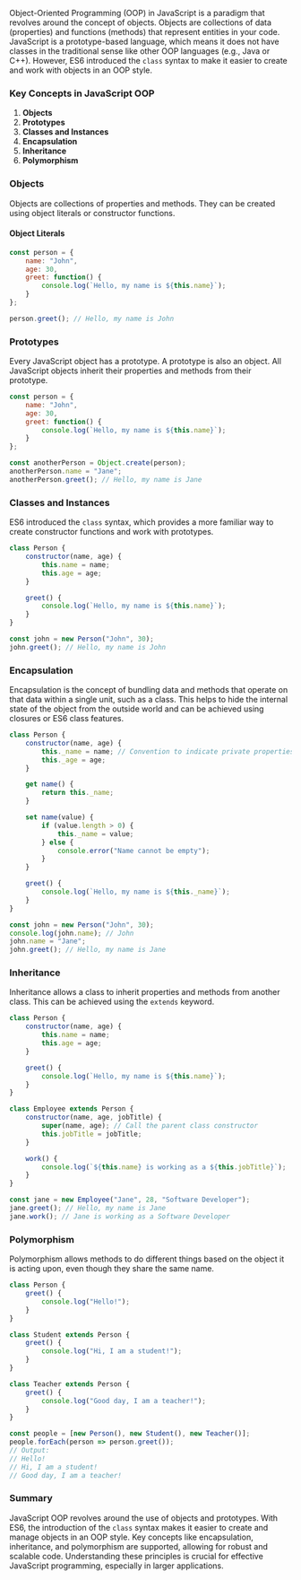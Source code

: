 Object-Oriented Programming (OOP) in JavaScript is a paradigm that revolves around the concept of objects. Objects are collections of data (properties) and functions (methods) that represent entities in your code. JavaScript is a prototype-based language, which means it does not have classes in the traditional sense like other OOP languages (e.g., Java or C++). However, ES6 introduced the `class` syntax to make it easier to create and work with objects in an OOP style.

### Key Concepts in JavaScript OOP

1. **Objects**
2. **Prototypes**
3. **Classes and Instances**
4. **Encapsulation**
5. **Inheritance**
6. **Polymorphism**

### Objects

Objects are collections of properties and methods. They can be created using object literals or constructor functions.

#### Object Literals

```javascript
const person = {
    name: "John",
    age: 30,
    greet: function() {
        console.log(`Hello, my name is ${this.name}`);
    }
};

person.greet(); // Hello, my name is John
```

### Prototypes

Every JavaScript object has a prototype. A prototype is also an object. All JavaScript objects inherit their properties and methods from their prototype.

```javascript
const person = {
    name: "John",
    age: 30,
    greet: function() {
        console.log(`Hello, my name is ${this.name}`);
    }
};

const anotherPerson = Object.create(person);
anotherPerson.name = "Jane";
anotherPerson.greet(); // Hello, my name is Jane
```

### Classes and Instances

ES6 introduced the `class` syntax, which provides a more familiar way to create constructor functions and work with prototypes.

```javascript
class Person {
    constructor(name, age) {
        this.name = name;
        this.age = age;
    }

    greet() {
        console.log(`Hello, my name is ${this.name}`);
    }
}

const john = new Person("John", 30);
john.greet(); // Hello, my name is John
```

### Encapsulation

Encapsulation is the concept of bundling data and methods that operate on that data within a single unit, such as a class. This helps to hide the internal state of the object from the outside world and can be achieved using closures or ES6 class features.

```javascript
class Person {
    constructor(name, age) {
        this._name = name; // Convention to indicate private properties
        this._age = age;
    }

    get name() {
        return this._name;
    }

    set name(value) {
        if (value.length > 0) {
            this._name = value;
        } else {
            console.error("Name cannot be empty");
        }
    }

    greet() {
        console.log(`Hello, my name is ${this._name}`);
    }
}

const john = new Person("John", 30);
console.log(john.name); // John
john.name = "Jane";
john.greet(); // Hello, my name is Jane
```

### Inheritance

Inheritance allows a class to inherit properties and methods from another class. This can be achieved using the `extends` keyword.

```javascript
class Person {
    constructor(name, age) {
        this.name = name;
        this.age = age;
    }

    greet() {
        console.log(`Hello, my name is ${this.name}`);
    }
}

class Employee extends Person {
    constructor(name, age, jobTitle) {
        super(name, age); // Call the parent class constructor
        this.jobTitle = jobTitle;
    }

    work() {
        console.log(`${this.name} is working as a ${this.jobTitle}`);
    }
}

const jane = new Employee("Jane", 28, "Software Developer");
jane.greet(); // Hello, my name is Jane
jane.work(); // Jane is working as a Software Developer
```

### Polymorphism

Polymorphism allows methods to do different things based on the object it is acting upon, even though they share the same name.

```javascript
class Person {
    greet() {
        console.log("Hello!");
    }
}

class Student extends Person {
    greet() {
        console.log("Hi, I am a student!");
    }
}

class Teacher extends Person {
    greet() {
        console.log("Good day, I am a teacher!");
    }
}

const people = [new Person(), new Student(), new Teacher()];
people.forEach(person => person.greet());
// Output:
// Hello!
// Hi, I am a student!
// Good day, I am a teacher!
```

### Summary

JavaScript OOP revolves around the use of objects and prototypes. With ES6, the introduction of the `class` syntax makes it easier to create and manage objects in an OOP style. Key concepts like encapsulation, inheritance, and polymorphism are supported, allowing for robust and scalable code. Understanding these principles is crucial for effective JavaScript programming, especially in larger applications.